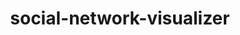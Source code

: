 ---
title: social-network-visualizer
link: https://github.com/zhaoyi3264/social-network-visualizer
desc: It creates an interactive social network visualization, saves, and restores sessions using text I/O.
skill: JavaFX, graph algorithms, OOP
order: 6
---